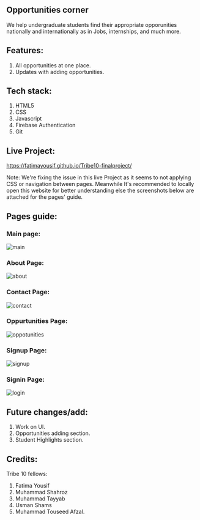 ## Opportunities corner
We help undergraduate students find their appropriate opporunities nationally and internationally as in Jobs, internships, and much more.

## Features:
1. All opportunities at one place.
2. Updates with adding opportunities.

## Tech stack:
1. HTML5 
2. CSS
3. Javascript 
4. Firebase Authentication
5. Git

## Live Project:
https://fatimayousif.github.io/Tribe10-finalproject/

Note: We're fixing the issue in this live Project as it seems to not applying CSS or navigation between pages. Meanwhile It's recommended to locally open this website for better understanding else the screenshots below are attached for the pages' guide. 

## Pages guide:

### Main page:
![main](https://user-images.githubusercontent.com/49322171/121017092-517c2d80-c7b6-11eb-962d-93046d2d3ed2.png)

### About Page:
![about](https://user-images.githubusercontent.com/49322171/121017076-4de8a680-c7b6-11eb-8e05-faf5f9c8e4f5.png)

### Contact Page:
![contact](https://user-images.githubusercontent.com/49322171/121017078-4e813d00-c7b6-11eb-95e1-4651419c720f.PNG)

### Oppurtunities Page:
![oppotunities](https://user-images.githubusercontent.com/49322171/121017057-488b5c00-c7b6-11eb-9b59-8da5d870504e.PNG)

### Signup Page:
![signup](https://user-images.githubusercontent.com/49322171/121017065-4a551f80-c7b6-11eb-813e-69079d095252.png)

### Signin Page:
![login](https://user-images.githubusercontent.com/49322171/121017082-4f19d380-c7b6-11eb-830d-52955f6ffc11.png)

## Future changes/add:
1. Work on UI.
2. Opportunities adding section.
3. Student Highlights section.

## Credits: 
Tribe 10 fellows:
1. Fatima Yousif
2. Muhammad Shahroz
3. Muhammad Tayyab
4. Usman Shams
5. Muhammad Touseed Afzal.
